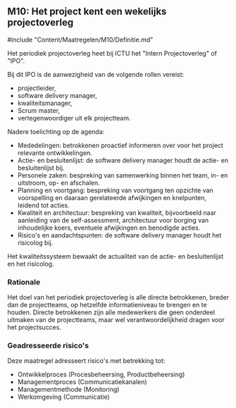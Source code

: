 ## M10: Het project kent een wekelijks projectoverleg

#include "Content/Maatregelen/M10/Definitie.md"

Het periodiek projectoverleg heet bij ICTU het "Intern Projectoverleg" of "IPO".

Bij dit IPO is de aanwezigheid van de volgende rollen vereist:

* projectleider,
* software delivery manager,
* kwaliteitsmanager,
* Scrum master,
* vertegenwoordiger uit elk projectteam.

Nadere toelichting op de agenda:

* Mededelingen: betrokkenen proactief informeren over voor het project relevante ontwikkelingen.
* Actie- en besluitenlijst: de software delivery manager houdt de actie- en besluitenlijst bij.
* Personele zaken: bespreking van samenwerking binnen het team, in- en uitstroom, op- en afschalen.
* Planning en voortgang: bespreking van voortgang ten opzichte van voorspelling en daaraan gerelateerde afwijkingen en knelpunten, leidend tot acties.
* Kwaliteit en architectuur: bespreking van kwaliteit, bijvoorbeeld naar aanleiding van de self-assessment, architectuur voor borging van inhoudelijke koers, eventuele afwijkingen en benodigde acties.
* Risico's en aandachtspunten: de software delivery manager houdt het risicolog bij.

Het kwaliteitssysteem bewaakt de actualiteit van de actie- en besluitenlijst en het risicolog.

### Rationale

Het doel van het periodiek projectoverleg is alle directe betrokkenen, breder dan de projectteams, op hetzelfde informatieniveau te brengen en te houden. Directe betrokkenen zijn alle medewerkers die geen onderdeel uitmaken van de projectteams, maar wel verantwoordelijkheid dragen voor het projectsucces.

### Geadresseerde risico's

Deze maatregel adresseert risico's met betrekking tot:

* Ontwikkelproces (Procesbeheersing, Productbeheersing)
* Managementproces (Communicatiekanalen)
* Managementmethode (Monitoring)
* Werkomgeving (Communicatie)
